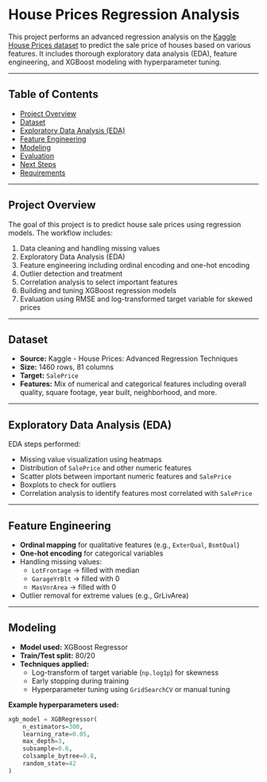# House Prices Regression Analysis

This project performs an advanced regression analysis on the [Kaggle House Prices dataset](https://www.kaggle.com/c/house-prices-advanced-regression-techniques) to predict the sale price of houses based on various features. It includes thorough exploratory data analysis (EDA), feature engineering, and XGBoost modeling with hyperparameter tuning.

---

## Table of Contents
- [Project Overview](#project-overview)
- [Dataset](#dataset)
- [Exploratory Data Analysis (EDA)](#exploratory-data-analysis-eda)
- [Feature Engineering](#feature-engineering)
- [Modeling](#modeling)
- [Evaluation](#evaluation)
- [Next Steps](#next-steps)
- [Requirements](#requirements)

---

## Project Overview
The goal of this project is to predict house sale prices using regression models. The workflow includes:
1. Data cleaning and handling missing values
2. Exploratory Data Analysis (EDA)
3. Feature engineering including ordinal encoding and one-hot encoding
4. Outlier detection and treatment
5. Correlation analysis to select important features
6. Building and tuning XGBoost regression models
7. Evaluation using RMSE and log-transformed target variable for skewed prices

---

## Dataset
- **Source:** Kaggle - House Prices: Advanced Regression Techniques
- **Size:** 1460 rows, 81 columns
- **Target:** `SalePrice`
- **Features:** Mix of numerical and categorical features including overall quality, square footage, year built, neighborhood, and more.

---

## Exploratory Data Analysis (EDA)
EDA steps performed:
- Missing value visualization using heatmaps
- Distribution of `SalePrice` and other numeric features
- Scatter plots between important numeric features and `SalePrice`
- Boxplots to check for outliers
- Correlation analysis to identify features most correlated with `SalePrice`

---

## Feature Engineering
- **Ordinal mapping** for qualitative features (e.g., `ExterQual`, `BsmtQual`)
- **One-hot encoding** for categorical variables
- Handling missing values:
  - `LotFrontage` → filled with median
  - `GarageYrBlt` → filled with 0
  - `MasVnrArea` → filled with 0
- Outlier removal for extreme values (e.g., GrLivArea)

---

## Modeling
- **Model used:** XGBoost Regressor
- **Train/Test split:** 80/20
- **Techniques applied:**
  - Log-transform of target variable (`np.log1p`) for skewness
  - Early stopping during training
  - Hyperparameter tuning using `GridSearchCV` or manual tuning

**Example hyperparameters used:**
```python
xgb_model = XGBRegressor(
    n_estimators=300,
    learning_rate=0.05,
    max_depth=3,
    subsample=0.6,
    colsample_bytree=0.8,
    random_state=42
)

